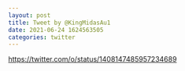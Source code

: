 ```yaml
--- 
layout: post 
title: Tweet by @KingMidasAu1 
date: 2021-06-24 1624563505 
categories: twitter 
--- 
```

https://twitter.com/o/status/1408147485957234689